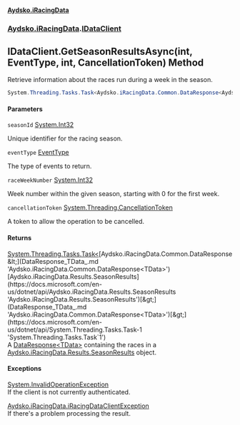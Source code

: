 #### [Aydsko.iRacingData](index.md 'index')
### [Aydsko.iRacingData](index.md#Aydsko.iRacingData 'Aydsko.iRacingData').[IDataClient](IDataClient.md 'Aydsko.iRacingData.IDataClient')

## IDataClient.GetSeasonResultsAsync(int, EventType, int, CancellationToken) Method

Retrieve information about the races run during a week in the season.

```csharp
System.Threading.Tasks.Task<Aydsko.iRacingData.Common.DataResponse<Aydsko.iRacingData.Results.SeasonResults>> GetSeasonResultsAsync(int seasonId, Aydsko.iRacingData.Common.EventType eventType, int raceWeekNumber, System.Threading.CancellationToken cancellationToken=default(System.Threading.CancellationToken));
```
#### Parameters

<a name='Aydsko.iRacingData.IDataClient.GetSeasonResultsAsync(int,Aydsko.iRacingData.Common.EventType,int,System.Threading.CancellationToken).seasonId'></a>

`seasonId` [System.Int32](https://docs.microsoft.com/en-us/dotnet/api/System.Int32 'System.Int32')

Unique identifier for the racing season.

<a name='Aydsko.iRacingData.IDataClient.GetSeasonResultsAsync(int,Aydsko.iRacingData.Common.EventType,int,System.Threading.CancellationToken).eventType'></a>

`eventType` [EventType](EventType.md 'Aydsko.iRacingData.Common.EventType')

The type of events to return.

<a name='Aydsko.iRacingData.IDataClient.GetSeasonResultsAsync(int,Aydsko.iRacingData.Common.EventType,int,System.Threading.CancellationToken).raceWeekNumber'></a>

`raceWeekNumber` [System.Int32](https://docs.microsoft.com/en-us/dotnet/api/System.Int32 'System.Int32')

Week number within the given season, starting with 0 for the first week.

<a name='Aydsko.iRacingData.IDataClient.GetSeasonResultsAsync(int,Aydsko.iRacingData.Common.EventType,int,System.Threading.CancellationToken).cancellationToken'></a>

`cancellationToken` [System.Threading.CancellationToken](https://docs.microsoft.com/en-us/dotnet/api/System.Threading.CancellationToken 'System.Threading.CancellationToken')

A token to allow the operation to be cancelled.

#### Returns
[System.Threading.Tasks.Task&lt;](https://docs.microsoft.com/en-us/dotnet/api/System.Threading.Tasks.Task-1 'System.Threading.Tasks.Task`1')[Aydsko.iRacingData.Common.DataResponse&lt;](DataResponse_TData_.md 'Aydsko.iRacingData.Common.DataResponse<TData>')[Aydsko.iRacingData.Results.SeasonResults](https://docs.microsoft.com/en-us/dotnet/api/Aydsko.iRacingData.Results.SeasonResults 'Aydsko.iRacingData.Results.SeasonResults')[&gt;](DataResponse_TData_.md 'Aydsko.iRacingData.Common.DataResponse<TData>')[&gt;](https://docs.microsoft.com/en-us/dotnet/api/System.Threading.Tasks.Task-1 'System.Threading.Tasks.Task`1')  
A [DataResponse&lt;TData&gt;](DataResponse_TData_.md 'Aydsko.iRacingData.Common.DataResponse<TData>') containing the races in a [Aydsko.iRacingData.Results.SeasonResults](https://docs.microsoft.com/en-us/dotnet/api/Aydsko.iRacingData.Results.SeasonResults 'Aydsko.iRacingData.Results.SeasonResults') object.

#### Exceptions

[System.InvalidOperationException](https://docs.microsoft.com/en-us/dotnet/api/System.InvalidOperationException 'System.InvalidOperationException')  
If the client is not currently authenticated.

[Aydsko.iRacingData.iRacingDataClientException](https://docs.microsoft.com/en-us/dotnet/api/Aydsko.iRacingData.iRacingDataClientException 'Aydsko.iRacingData.iRacingDataClientException')  
If there's a problem processing the result.